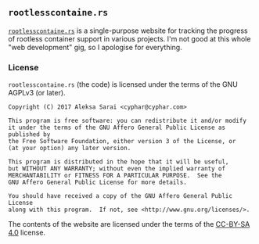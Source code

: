 ## `rootlesscontaine.rs` ##

[`rootlesscontaine.rs`][rc] is a single-purpose website for tracking the
progress of rootless container support in various projects. I'm not good at
this whole "web development" gig, so I apologise for everything.

[rc]: https://rootlesscontaine.rs/

### License ###

`rootlesscontaine.rs` (the code) is licensed under the terms of the GNU AGPLv3
(or later).

```
Copyright (C) 2017 Aleksa Sarai <cyphar@cyphar.com>

This program is free software: you can redistribute it and/or modify
it under the terms of the GNU Affero General Public License as published by
the Free Software Foundation, either version 3 of the License, or
(at your option) any later version.

This program is distributed in the hope that it will be useful,
but WITHOUT ANY WARRANTY; without even the implied warranty of
MERCHANTABILITY or FITNESS FOR A PARTICULAR PURPOSE.  See the
GNU Affero General Public License for more details.

You should have received a copy of the GNU Affero General Public License
along with this program.  If not, see <http://www.gnu.org/licenses/>.
```

The contents of the website are licensed under the terms of the [CC-BY-SA
4.0][cc] license.

[cc]: https://creativecommons.org/licenses/by-sa/4.0
